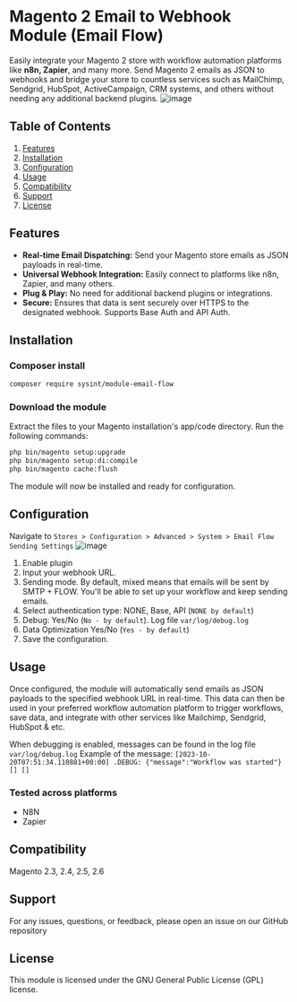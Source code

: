 # Magento 2 Email to Webhook Module (Email Flow)
Easily integrate your Magento 2 store with workflow automation platforms like **n8n, Zapier**, and many more. Send Magento 2 emails as JSON to webhooks and bridge your store to countless services such as MailChimp, Sendgrid, HubSpot, ActiveCampaign, CRM systems, and others without needing any additional backend plugins.
![image](https://github.com/sysintnet/module-email-flow/assets/8642724/c714d6eb-b9a3-4c52-b366-e4bef0dda4a1)


## Table of Contents
1. [Features](#features)
2. [Installation](#installation)
3. [Configuration](#configuration)
4. [Usage](#usage)
5. [Compatibility](#compatibility)
6. [Support](#support)
7. [License](#license)

## Features
- **Real-time Email Dispatching:** Send your Magento store emails as JSON payloads in real-time.
- **Universal Webhook Integration:** Easily connect to platforms like n8n, Zapier, and many others.
- **Plug & Play:** No need for additional backend plugins or integrations.
- **Secure:** Ensures that data is sent securely over HTTPS to the designated webhook. Supports Base Auth and API Auth.

## Installation
### Composer install

```bash
composer require sysint/module-email-flow
```

### Download the module
Extract the files to your Magento installation's app/code directory.
Run the following commands:

```bash
php bin/magento setup:upgrade
php bin/magento setup:di:compile
php bin/magento cache:flush
```

The module will now be installed and ready for configuration.

## Configuration
Navigate to `Stores > Configuration > Advanced > System > Email Flow Sending Settings`
![image](https://github.com/sysintnet/module-email-flow/assets/8642724/1b86909b-3cda-4b54-8cea-b97f7c3d7ec3)



1. Enable plugin 
2. Input your webhook URL.
3. Sending mode. By default, mixed means that emails will be sent by SMTP + FLOW. You'll be able to set up your workflow and keep sending emails.
4. Select authentication type: NONE, Base, API (`NONE by default`)
5. Debug: Yes/No (`No - by default`). Log file `var/log/debug.log`
6. Data Optimization Yes/No (`Yes - by default`)
7. Save the configuration.

## Usage
Once configured, the module will automatically send emails as JSON payloads to the specified webhook URL in real-time.
This data can then be used in your preferred workflow automation platform to trigger workflows, save data, and integrate with other services like Mailchimp, Sendgrid, HubSpot & etc.

When debugging is enabled, messages can be found in the log file `var/log/debug.log`
Example of the message:
`[2023-10-20T07:51:34.110881+00:00] .DEBUG: {"message":"Workflow was started"} [] []`

### Tested across platforms
- N8N
- Zapier

## Compatibility
Magento 2.3, 2.4, 2.5, 2.6

## Support
For any issues, questions, or feedback, please open an issue on our GitHub repository

## License
This module is licensed under the GNU General Public License (GPL) license.

